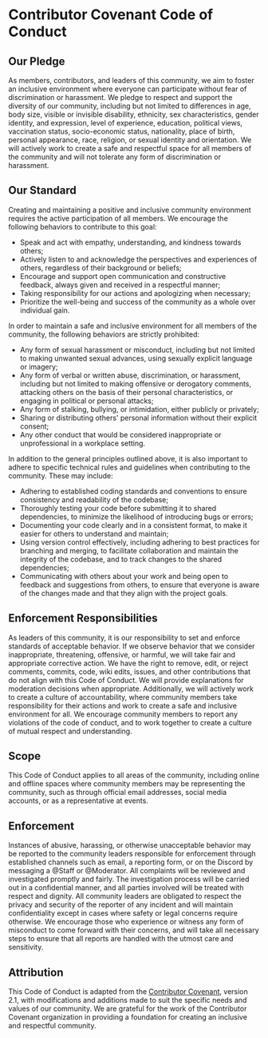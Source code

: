 # Contributor Covenant Code of Conduct

## Our Pledge

As members, contributors, and leaders of this community, we aim to foster an inclusive environment where everyone can participate without fear of discrimination or harassment. We pledge to respect and support the diversity of our community, including but not limited to differences in age, body size, visible or invisible disability, ethnicity, sex characteristics, gender identity, and expression, level of experience, education, political views, vaccination status, socio-economic status, nationality, place of birth, personal appearance, race, religion, or sexual identity and orientation. We will actively work to create a safe and respectful space for all members of the community and will not tolerate any form of discrimination or harassment.

## Our Standard

Creating and maintaining a positive and inclusive community environment requires the active participation of all members. We encourage the following behaviors to contribute to this goal:

- Speak and act with empathy, understanding, and kindness towards others;
- Actively listen to and acknowledge the perspectives and experiences of others, regardless of their background or beliefs;
- Encourage and support open communication and constructive feedback, always given and received in a respectful manner;
- Taking responsibility for our actions and apologizing when necessary;
- Prioritize the well-being and success of the community as a whole over individual gain.

In order to maintain a safe and inclusive environment for all members of the community, the following behaviors are strictly prohibited:

- Any form of sexual harassment or misconduct, including but not limited to making unwanted sexual advances, using sexually explicit language or imagery;
- Any form of verbal or written abuse, discrimination, or harassment, including but not limited to making offensive or derogatory comments, attacking others on the basis of their personal characteristics, or engaging in political or personal attacks;
- Any form of stalking, bullying, or intimidation, either publicly or privately;
- Sharing or distributing others' personal information without their explicit consent;
- Any other conduct that would be considered inappropriate or unprofessional in a workplace setting.

In addition to the general principles outlined above, it is also important to adhere to specific technical rules and guidelines when contributing to the community. These may include:

- Adhering to established coding standards and conventions to ensure consistency and readability of the codebase;
- Thoroughly testing your code before submitting it to shared dependencies, to minimize the likelihood of introducing bugs or errors;
- Documenting your code clearly and in a consistent format, to make it easier for others to understand and maintain;
- Using version control effectively, including adhering to best practices for branching and merging, to facilitate collaboration and maintain the integrity of the codebase, and to track changes to the shared dependencies;
- Communicating with others about your work and being open to feedback and suggestions from others, to ensure that everyone is aware of the changes made and that they align with the project goals.

## Enforcement Responsibilities

As leaders of this community, it is our responsibility to set and enforce standards of acceptable behavior. If we observe behavior that we consider inappropriate, threatening, offensive, or harmful, we will take fair and appropriate corrective action. We have the right to remove, edit, or reject comments, commits, code, wiki edits, issues, and other contributions that do not align with this Code of Conduct. We will provide explanations for moderation decisions when appropriate. Additionally, we will actively work to create a culture of accountability, where community members take responsibility for their actions and work to create a safe and inclusive environment for all. We encourage community members to report any violations of the code of conduct, and to work together to create a culture of mutual respect and understanding.

## Scope

This Code of Conduct applies to all areas of the community, including online and offline spaces where community members may be representing the community, such as through official email addresses, social media accounts, or as a representative at events.

## Enforcement

Instances of abusive, harassing, or otherwise unacceptable behavior may be reported to the community leaders responsible for enforcement through established channels such as email, a reporting form, or on the Discord by messaging a @Staff or @Moderator.  All complaints will be reviewed and investigated promptly and fairly. The investigation process will be carried out in a confidential manner, and all parties involved will be treated with respect and dignity. All community leaders are obligated to respect the privacy and security of the reporter of any incident and will maintain confidentiality except in cases where safety or legal concerns require otherwise. We encourage those who experience or witness any form of misconduct to come forward with their concerns, and will take all necessary steps to ensure that all reports are handled with the utmost care and sensitivity. 

## Attribution

This Code of Conduct is adapted from the [Contributor Covenant](https://www.contributor-covenant.org/version/2/1/code_of_conduct.html), version 2.1, with modifications and additions made to suit the specific needs and values of our community. We are grateful for the work of the Contributor Covenant organization in providing a foundation for creating an inclusive and respectful community.
